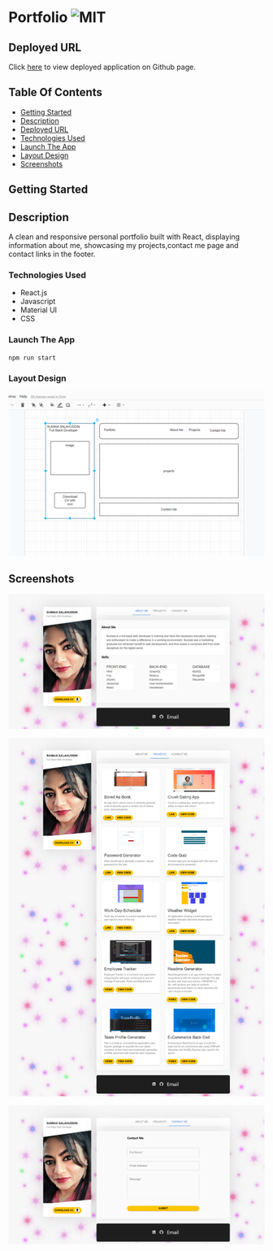 # Portfolio ![MIT](https://img.shields.io/static/v1?label=MIT&message=License&color=blue)

## Deployed URL

Click [here](#) to view deployed application on Github page.

## Table Of Contents

- [Getting Started](#getting-started)
- [Description](#description)
- [Deployed URL](#deployed-url)
- [Technologies Used](#technologies-used)
- [Launch The App](#launch-the-app)
- [Layout Design](#layout-design)
- [Screenshots](#screenshots)

## Getting Started

## Description

A clean and responsive personal portfolio built with React, displaying information about me, showcasing my projects,contact me page and contact links in the footer.

### Technologies Used

- React.js
- Javascript
- Material UI
- CSS

### Launch The App

```
npm run start
```

### Layout Design

![Layout design for my Portfolio](./src/assets/designs/design-layout.png)

## Screenshots

![Final look of my Portfolio-about-me](./src/assets/screenshots/portfolio-about-me.png)

![Final look of my Portfolio-projects](./src/assets/screenshots/portfolio-projects.png)

![Final look of my Portfolio-contact-me](./src//assets/screenshots/portfolio-contact-me.png)
